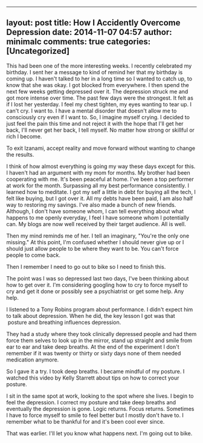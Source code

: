 
---
layout: post
title: How I Accidently Overcome Depression
date: 2014-11-07 04:57
author: minimalc
comments: true
categories: [Uncategorized]
---
This had been one of the more interesting weeks. I recently celebrated my birthday. I sent her a message to kind of remind her that my birthday is coming up. I haven't talked to her in a long time so I wanted to catch up, to know that she was okay. I got blocked from everywhere. I then spend the next few weeks getting depressed over it. The depression struck me and got more intense over time. The past few days were the strongest. It felt as if I lost her yesterday. I feel my chest tighten, my eyes wanting to tear up. I can't cry. I want to. I have a mental disorder that doesn't allow me to consciously cry even if I want to. So, I imagine myself crying. I decided to just feel the pain this time and not reject it with the hope that I'll get her back, I'll never get her back, I tell myself. No matter how strong or skillful or rich I become.

To exit Izanami, accept reality and move forward without wanting to change the results.

I think of how almost everything is going my way these days except for this. I haven't had an argument with my mom for months. My brother had been cooperating with me. It's been peaceful at home. I've been a top performer at work for the month. Surpassing all my best performance consistently. I learned how to meditate. I got my self a little in debt for buying all the tech, I felt like buying, but I got over it. All my debts have been paid, I am also half way to restoring my savings. I've also made a bunch of new friends. Although, I don't have someone whom, I can tell everything about what happens to me openly everyday, I feel I have someone whom I potentially can. My blogs are now well received by their target audience. All is well.

Then my mind reminds me of her. I tell an imaginary, "You're the only one missing." At this point, I'm confused whether I should never give up or I should just allow people to be where they want to be. You can't force people to come back.

Then I remember I need to go out to bike so I need to finish this. 

The point was I was so depressed last two days, I've been thinking about how to get over it. I'm considering googling how to cry to force myself to cry and get it done or possibly see a psychiatrist or get some help. Any help.

I listened to a Tony Robins program about performance. I didn't expect him to talk about depression. When he did, the key lesson I got was that  posture and breathing influences depression. 

They had a study where they took clinically depressed people and had them force them selves to look up in the mirror, stand up straight and smile from ear to ear and take deep breaths. At the end of the experiment I don't remember if it was twenty or thirty or sixty days none of them needed medication anymore.

So I gave it a try. I took deep breaths. I became mindful of my posture. I watched this video by Kelly Starrett about tips on how to correct your posture.

I sit in the same spot at work, looking to the spot where she lives. I begin to feel the depression. I correct my posture and take deep breaths and eventually the depression is gone. Logic returns. Focus returns. Sometimes I have to force myself to smile to feel better but I mostly don't have to. I remember what to be thankful for and it's been cool ever since.

That was earlier. I'll let you know what happens next. I'm going out to bike.
